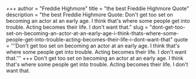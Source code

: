 +++
author = "Freddie Highmore"
title = "the best Freddie Highmore Quote"
description = "the best Freddie Highmore Quote: Don't get too set on becoming an actor at an early age. I think that's where some people get into trouble. Acting becomes their life. I don't want that."
slug = "dont-get-too-set-on-becoming-an-actor-at-an-early-age-i-think-thats-where-some-people-get-into-trouble-acting-becomes-their-life-i-dont-want-that"
quote = '''Don't get too set on becoming an actor at an early age. I think that's where some people get into trouble. Acting becomes their life. I don't want that.'''
+++
Don't get too set on becoming an actor at an early age. I think that's where some people get into trouble. Acting becomes their life. I don't want that.
